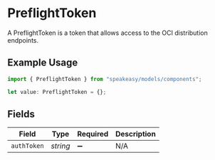 # PreflightToken

A PreflightToken is a token that allows access to the OCI distribution endpoints.

## Example Usage

```typescript
import { PreflightToken } from "speakeasy/models/components";

let value: PreflightToken = {};
```

## Fields

| Field              | Type               | Required           | Description        |
| ------------------ | ------------------ | ------------------ | ------------------ |
| `authToken`        | *string*           | :heavy_minus_sign: | N/A                |